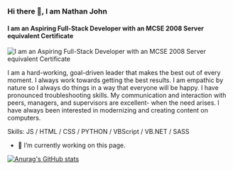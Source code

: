 ### Hi there 👋, I am Nathan John 
#### I am an Aspiring Full-Stack Developer with an MCSE 2008 Server equivalent Certificate
![I am an Aspiring Full-Stack Developer with an MCSE 2008 Server equivalent Certificate](https://media-exp1.licdn.com/dms/image/C4D16AQEhZyxsxo3ZjQ/profile-displaybackgroundimage-shrink_200_800/0/1627586149047?e=1633564800&v=beta&t=a86sLLmZGw0Ui8dMzM0vj1lmvdY54Pn_G7CfpIUbu_g)

I am a hard-working, goal-driven leader that makes the best out of every moment. I always work towards getting the best results. I am empathic by nature so I always do things in a way that everyone will be happy. I have pronounced troubleshooting skills. My communication and interaction with peers, managers, and supervisors are excellent- when the need arises. I have always been interested in modernizing and creating content on computers.

Skills: JS / HTML / CSS / PYTHON / VBScript / VB.NET / SASS

- 🔭 I’m currently working on this page. 


[![Anurag's GitHub stats](https://github-readme-stats.vercel.app/api?username=nathangiose)](https://github.com/anuraghazra/github-readme-stats)

